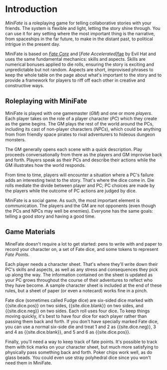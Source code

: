 ---
---
# Introduction

<!-- TODO: Tighten this up. -->
_MiniFate_ is a roleplaying game for telling collaborative stories with your
friends. The system is flexible and light, letting the story shine through.
You can use it for any setting where the most important thing is the
narrative, from spaceships in the far future, to make in the distant past, to
political intrigue in the present day.

MiniFate is based on [_Fate Core_][fate_core] and [_Fate Accelerated]_[fae] by
Evil Hat and uses the same fundamental mechanics: skills and aspects. Skills
are numerical bonuses applied to die rolls, ensuring the story is exciting and
unpredictable but not random. Aspects are short, improvised phrases to keep
the whole table on the page about what's important to the story and to provide
a framework for players to riff off each other in creative and constructive
ways.

[fate_core]: https://www.evilhat.com/home/fate-core/
[fae]: https://www.evilhat.com/home/fae/

<!-- TODO: Do we need a final sentence? -->

## Roleplaying with MiniFate

MiniFate is played with one gamemaster (_GM_) and one or more _players_. Each
player takes on the role of a player character (_PC_) which they create as the
game begins. The GM plays the rest of the world around the PCs, including its
cast of non-player characters (_NPCs_), which could be anything from from
friendly space pirates to rival adventurers to hideous dungeon monsters.

The GM generally opens each scene with a quick description. Play proceeds
conversationally from there as the players and GM improvise back and forth.
Players speak as their PCs and describe their actions while the GM illustrates
how the world responds.

<!-- I want to include this out of character part, and I'd like to wrap it in
with "You can use questions to define the world..." But I don't have the right
way to do it yet.

> Players can also ask questions of the GM or other players about the world
>
> Players may also ask the GM for specific details to help them immerse themselves in the PCs' surroundings.

-->

From time to time, players will encounter a situation where a PC's failure
adds an interesting twist to the story. That's where the dice come in. Die
rolls mediate the divide between player and PC; PC choices are made by the
players while the outcome of PC actions are judged by dice.

MiniFate is a social game. As such, the most important element is
communication. The players and the GM are not opponents (even though the PCs
and NPCs may well be enemies). Everyone has the same goals: telling a good
story and having a good time.

## Game Materials

MineFate doesn't require a lot to get started: pens to write with and paper to
record your character on, a set of Fate dice, and some tokens to represent
_Fate Points_.

Each player needs a character sheet. That's where they'll write down their
PC's skills and aspects, as well as any stress and consequences they pick up
along the way. The information contained on the sheet is updated as your PC
grows throughout the course of their adventures to reflect who they have
become. A sample character sheet is included at the end of these rules, but a
sheet of paper (or even a notecard) works fine in a pinch.

Fate dice (sometimes called Fudge dice) are six-sided dice marked with
{{site.dice.pos}} on two sides, {{site.dice.blank}} on two sides, and
{{site.dice.neg}} on two sides. Each roll uses four dice. To keep things
moving quickly, it's best to have four dice for each player rather than
passing them back and forth. If you don't have specially marked Fate dice, you
can use a normal six-side die and treat 1 and 2 as {{site.dice.neg}}, 3 and 4
as {{site.dice.blank}}, and 5 and 6 as {{site.dice.pos}}.

Finally, you'll need a way to keep track of fate points. It's possible to
track them with tick marks on your character sheet, but much more satisfying
to physically pass something back and forth. Poker chips work well, as do
glass beads. You could even use stray polyhedral dice since you won't need
them in MiniFate.
